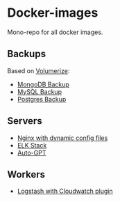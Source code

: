 # Docker-images

Mono-repo for all docker images.

## Backups

Based on [Volumerize](https://github.com/blacklabelops/volumerize):

- [MongoDB Backup](./backups/mongodb/README.md)
- [MySQL Backup](./backups/mysql/README.md)
- [Postgres Backup](./backups/postgres/README.md)

## Servers

- [Nginx with dynamic config files](./servers/nginx-generated-envs/README.md)
- [ELK Stack](./servers/elk/README.md)
- [Auto-GPT](./servers/auto-gpt/README.md)

## Workers

- [Logstash with Cloudwatch plugin](./workers/logstash-input-cloudwatch/README.md)
